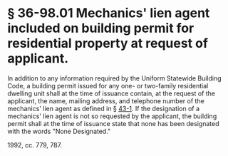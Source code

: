 # § 36-98.01 Mechanics' lien agent included on building permit for residential property at request of applicant.

<p>In addition to any information required by the Uniform Statewide Building Code, a building permit issued for any one- or two-family residential dwelling unit shall at the time of issuance contain, at the request of the applicant, the name, mailing address, and telephone number of the mechanics' lien agent as defined in § <a href='http://law.lis.virginia.gov/vacode/43-1/'>43-1</a>. If the designation of a mechanics' lien agent is not so requested by the applicant, the building permit shall at the time of issuance state that none has been designated with the words "None Designated."</p><p>1992, cc. 779, 787.</p>